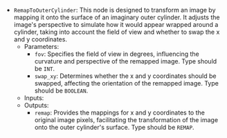 - `RemapToOuterCylinder`: This node is designed to transform an image by mapping it onto the surface of an imaginary outer cylinder. It adjusts the image's perspective to simulate how it would appear wrapped around a cylinder, taking into account the field of view and whether to swap the x and y coordinates.
    - Parameters:
        - `fov`: Specifies the field of view in degrees, influencing the curvature and perspective of the remapped image. Type should be `INT`.
        - `swap_xy`: Determines whether the x and y coordinates should be swapped, affecting the orientation of the remapped image. Type should be `BOOLEAN`.
    - Inputs:
    - Outputs:
        - `remap`: Provides the mappings for x and y coordinates to the original image pixels, facilitating the transformation of the image onto the outer cylinder's surface. Type should be `REMAP`.
